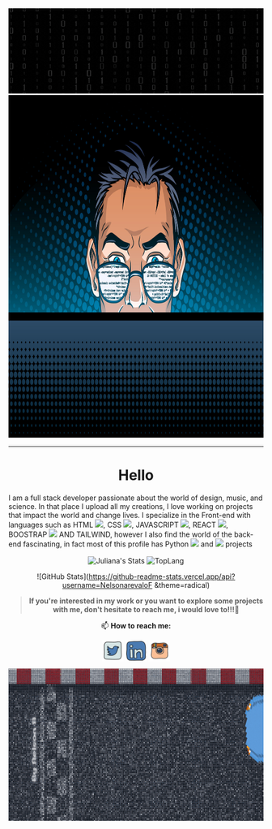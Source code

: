
<div align="center">

<div align="center"><img src="img/name-animate.gif" marginwidth=0px marginheight="0" />
<div align="center"><img src="img/background-profile.jpg" width="900" height="675" marginwidth=0px marginheight="0" />


--------

# Hello
  
<p align="left">
I am a full stack developer passionate about the world of design, music, and science. In that place I upload all my creations, I love working on projects that impact the world and change lives. I specialize in the Front-end with languages such as HTML <img src="https://img.icons8.com/color/22/000000/html-5--v1.png"/>, CSS <img src="https://img.icons8.com/color/22/000000/css3.png"/>, JAVASCRIPT <img src="https://img.icons8.com/color/22/000000/javascript--v1.png"/>, REACT <img src="https://img.icons8.com/color/22/000000/react-native.png"/>, BOOSTRAP <img src="https://img.icons8.com/color/22/000000/bootstrap.png"/> AND TAILWIND, however I also find the world of the back-end fascinating, in fact most of this profile has Python <img src="https://img.icons8.com/fluency/22/000000/python.png"/> and <img src="https://img.icons8.com/color/22/000000/c-programming.png"/> projects
</p
  
  

<!--  GitHub Stats --->
<a><img width="425" img align="center" alt="Juliana's Stats" src="https://github-readme-stats.vercel.app/api?username=julianamonr03&show_icons=true&theme=radical" />
</a><a><img width="419" img align="center" alt="TopLang" src="https://github-readme-stats.vercel.app/api/top-langs/?username=julianamonr03&layout=compact&hide=perl&theme=radical" /></a>

  
 ![GitHub Stats](https://github-readme-stats.vercel.app/api?username=NelsonarevaloF &theme=radical)

<!-- Contact info -->
<div align="center">

> **If you're interested in my work or you want to explore some projects with me, don't hesitate to reach me, i would love to!!!💜**

📫 **How to reach me:**

[<img align="center" alt="contact | Twitter" width="42px" src="img/icon-twitter.svg" />](https://twitter.com/Near_Fuentes)
[<img align="center" alt="contact | LinkedIn" width="42px" src="img/icon-linkedin.svg" />](https://www.linkedin.com/in/near-fuentes/)
[<img align="center" alt="contact | Instagram" width="42px" src="img/icon-insta.svg" />](https://www.instagram.com/near_fuente/)

<div align="center"><img src="img/end-animate.gif" width="900" height="300"/>
